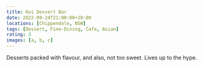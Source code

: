 ```yaml
---
title: Koi Dessert Bar
date: 2022-09-24T21:00:00+10:00
locations: [Chippendale, NSW]
tags: [Dessert, Fine-Dining, Cafe, Asian]
rating: 3
images: [a, b, c]
---
```


Desserts packed with flavour, and also, not too sweet. Lives up to the hype.